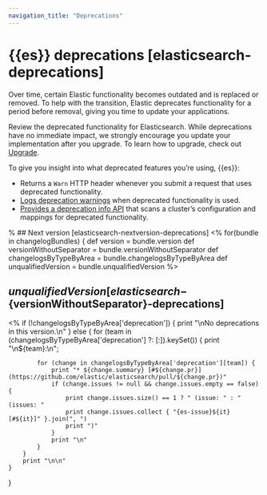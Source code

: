 ```yaml
---
navigation_title: "Deprecations"
---
```


# {{es}} deprecations [elasticsearch-deprecations]

Over time, certain Elastic functionality becomes outdated and is replaced or removed. To help with the transition, Elastic deprecates functionality for a period before removal, giving you time to update your applications.

Review the deprecated functionality for Elasticsearch. While deprecations have no immediate impact, we strongly encourage you update your implementation after you upgrade. To learn how to upgrade, check out [Upgrade](docs-content://deploy-manage/upgrade.md).

To give you insight into what deprecated features you’re using, {{es}}:

* Returns a `Warn` HTTP header whenever you submit a request that uses deprecated functionality.
* [Logs deprecation warnings](docs-content://deploy-manage/monitor/logging-configuration/update-elasticsearch-logging-levels.md#deprecation-logging) when deprecated functionality is used.
* [Provides a deprecation info API](https://www.elastic.co/docs/api/doc/elasticsearch/operation/operation-migration-deprecations) that scans a cluster’s configuration and mappings for deprecated functionality.

% ## Next version [elasticsearch-nextversion-deprecations]
<%
for(bundle in changelogBundles) {
    def version = bundle.version
    def versionWithoutSeparator = bundle.versionWithoutSeparator
    def changelogsByTypeByArea = bundle.changelogsByTypeByArea
    def unqualifiedVersion = bundle.unqualifiedVersion
%>
## ${unqualifiedVersion} [elasticsearch-${versionWithoutSeparator}-deprecations]
<%
    if (!changelogsByTypeByArea['deprecation']) {
        print "\nNo deprecations in this version.\n"
    } else {
        for (team in (changelogsByTypeByArea['deprecation'] ?: [:]).keySet()) {
            print "\n${team}:\n";

            for (change in changelogsByTypeByArea['deprecation'][team]) {
                print "* ${change.summary} [#${change.pr}](https://github.com/elastic/elasticsearch/pull/${change.pr})"
                if (change.issues != null && change.issues.empty == false) {
                    print change.issues.size() == 1 ? " (issue: " : " (issues: "
                    print change.issues.collect { "{es-issue}${it}[#${it}]" }.join(", ")
                    print ")"
                }
                print "\n"
            }
        }
        print "\n\n"
    }
}
